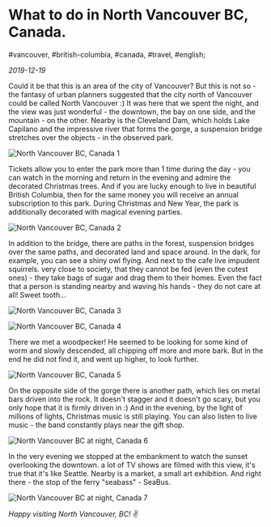 # What to do in North Vancouver BC, Canada.

#vancouver, #british-columbia, #canada, #travel, #english;

_2019-12-19_

Could it be that this is an area of ​​the city of Vancouver? But this is not so - the fantasy of urban planners suggested that the city north of Vancouver could be called North Vancouver :) It was here that we spent the night, and the view was just wonderful - the downtown, the bay on one side, and the mountain - on the other. Nearby is the Cleveland Dam, which holds Lake Capilano and the impressive river that forms the gorge, a suspension bridge stretches over the objects - in the observed park.

![North Vancouver BC, Canada 1](/images/what-to-do-in-north-vancouver-bc-canada/1.jpg "North Vancouver BC, Canada 1")

Tickets allow you to enter the park more than 1 time during the day - you can watch in the morning and return in the evening and admire the decorated Christmas trees. And if you are lucky enough to live in beautiful British Columbia, then for the same money you will receive an annual subscription to this park. During Christmas and New Year, the park is additionally decorated with magical evening parties.

![North Vancouver BC, Canada 2](/images/what-to-do-in-north-vancouver-bc-canada/2.jpg "North Vancouver BC, Canada 2")

In addition to the bridge, there are paths in the forest, suspension bridges over the same paths, and decorated land and space around. In the dark, for example, you can see a shiny owl flying. And next to the cafe live impudent squirrels. very close to society, that they cannot be fed (even the cutest ones) - they take bags of sugar and drag them to their homes. Even the fact that a person is standing nearby and waving his hands - they do not care at all! Sweet tooth…

![North Vancouver BC, Canada 3](/images/what-to-do-in-north-vancouver-bc-canada/3.jpg "North Vancouver BC, Canada 3")

![North Vancouver BC, Canada 4](/images/what-to-do-in-north-vancouver-bc-canada/4.jpg "North Vancouver BC, Canada 4")

There we met a woodpecker! He seemed to be looking for some kind of worm and slowly descended, all chipping off more and more bark. But in the end he did not find it, and went up higher, to look further.

![North Vancouver BC, Canada 5](/images/what-to-do-in-north-vancouver-bc-canada/5.jpg "North Vancouver BC, Canada 5")

On the opposite side of the gorge there is another path, which lies on metal bars driven into the rock. It doesn't stagger and it doesn't go scary, but you only hope that it is firmly driven in :) And in the evening, by the light of millions of lights, Christmas music is still playing. You can also listen to live music - the band constantly plays near the gift shop.

![North Vancouver BC at night, Canada 6](/images/what-to-do-in-north-vancouver-bc-canada/6.jpg "North Vancouver BC at night, Canada 6")

In the very evening we stopped at the embankment to watch the sunset overlooking the downtown. a lot of TV shows are filmed with this view, it's true that it's like Seattle. Nearby is a market, a small art exhibition. And right there - the stop of the ferry "seabass" - SeaBus.

![North Vancouver BC at night, Canada 7](/images/what-to-do-in-north-vancouver-bc-canada/7.jpg "North Vancouver BC at night, Canada 7")

_Happy visiting North Vancouver, BC!_ :v:
